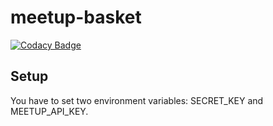 meetup-basket
=============

[![Codacy Badge](https://www.codacy.com/project/badge/ef556d72271749bb830f90991ef861ad)](https://www.codacy.com/public/zupecnejc_3396/meetup-basket)

Setup
-----
You have to set two environment variables: SECRET_KEY and MEETUP_API_KEY.
